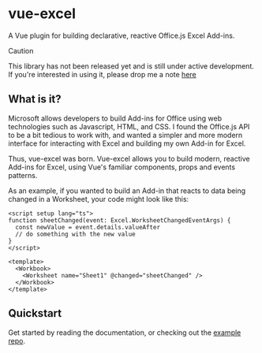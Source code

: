 # vue-excel

A Vue plugin for building declarative, reactive Office.js Excel Add-ins.

> [!CAUTION]
> This library has not been released yet and is still under active development.
> If you're interested in using it, please drop me a note [here](https://github.com/demsullivan/vue-excel/issues/1)

## What is it?

Microsoft allows developers to build Add-ins for Office using web technologies such as Javascript, HTML, and CSS.
I found the Office.js API to be a bit tedious to work with, and wanted a simpler and more modern interface for
interacting with Excel and building my own Add-in for Excel.

Thus, vue-excel was born. Vue-excel allows you to build modern, reactive Add-ins for Excel, using Vue's familiar
components, props and events patterns.

As an example, if you wanted to build an Add-in that reacts to data being changed in a Worksheet, your code
might look like this:

```vue
<script setup lang="ts">
function sheetChanged(event: Excel.WorksheetChangedEventArgs) {
  const newValue = event.details.valueAfter
  // do something with the new value
}
</script>

<template>
  <Workbook>
    <Worksheet name="Sheet1" @changed="sheetChanged" />
  </Workbook>
</template>
```

## Quickstart

Get started by reading the documentation, or checking out the [example repo](https://github.com/demsullivan/vue-excel-example).
